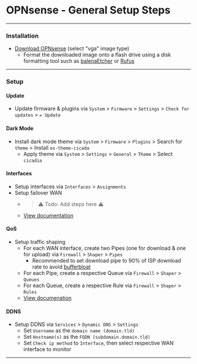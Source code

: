 # OPNsense - General Setup Steps

***
<!-- ------------------------------------------------------------ -->

### Installation
- [Download OPNsense](https://opnsense.org/download/) (select "vga" image type)
  - Format the downloaded image onto a flash drive using a disk formatting tool such as [balenaEtcher](https://etcher.balena.io/) or [Rufus](https://rufus.ie/downloads/)

***
<!-- ------------------------------------------------------------ -->

### Setup

#### Update
  - Update firmware & plugins via `System` > `Firmware` > `Settings` > `Check for updates` > `✔️ Update`

#### Dark Mode
  - Install dark mode theme via  `System` > `Firmware` > `Plugins` > Search for `theme` > Install `os-theme-cicada`
    - Apply theme via  `System` > `Settings` > `General` > `Theme` > Select `cicadia`

#### Interfaces
  - Setup interfaces via `Interfaces` > `Assignments`
  - Setup failover WAN
    - > ⚠️ Todo: Add steps here ⚠️
    - [View documentation](https://docs.opnsense.org/manual/how-tos/multiwan.html)

#### QoS
  - Setup traffic shaping
    - For each WAN interface, create two Pipes (one for download & one for upload) via `Firewall` > `Shaper` > `Pipes`
      - Recommended to set download pipe to 90% of ISP download rate to avoid [bufferbloat](https://www.waveform.com/tools/bufferbloat)
    - For each Pipe, create a respective Queue via  `Firewall` > `Shaper` > `Queues`
    - For each Queue, create a respective Rule via  `Firewall` > `Shaper` > `Rules`
    - [View documenation](https://docs.opnsense.org/manual/how-tos/shaper.html)

#### DDNS
  - Setup DDNS via `Services` > `Dynamic DNS` > `Settings`
    - Set `Username` as the `domain name (domain.tld)`
    - Set `Hostname(s)` as the `FQDN (subdomain.domain.tld)`
    - Set `Check ip method` to `Interface`, then select respective WAN interface to monitor

***
<!-- ------------------------------------------------------------ -->
